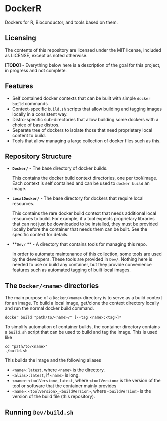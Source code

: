 # DockerR

Dockers for R, Bioconductor, and tools based on them.

## Licensing

The contents of this repository are licensed under the MIT license, included as LICENSE, except as noted otherwise.

**[TODO]** - Everything below here is a description of the goal for this project, in progress and not complete.

## Features

* Self contained docker contexts that can be built with simple `docker build` commands
* Context-specific `build.sh` scripts that allow building and tagging images locally in a consistent way.
* Distro-specific sub-directories that allow building some dockers with a choice of base distros.
* Separate tree of dockers to isolate those that need proprietary local content to build.
* Tools that allow managing a large collection of docker files such as this.

## Repository Structure

* **`Docker/`** - The base directory of docker builds.

    This contains the docker build context directories, one per tool/image. Each context is self contained and can be used to `docker build` an image.

* **`LocalDocker/`** - The base directory for dockers that require local resources.

    This contains the rare docker build context that needs additional local resources to build. For example, if a tool expects proprietary libraries that can not just be downloaded to be installed, they must be provided locally before the container that needs them can be built. See the specific context for details.

* **`Dev/` ** - A directory that contains tools for managing this repo.

    In order to automate maintenance of this collection, some tools are used by the developers. These tools are provided in `Dev/`. Nothing here is needed to use or build any container, but they provide convenience features such as automated tagging of built local images.

## The `Docker/<name>` directories

The main purpose of a `Docker/<name>` directory is to serve as a build context for an image. To build a local image, get/clone the context directory locally and run the normal docker build command.


```
docker build "path/to/<name>/" [--tag <name>:<tag>]*
```

To simplify automation of container builds, the container directory contains a `build.sh` script that can be used to build and tag the image. This is used like

```
cd "path/to/<name>"
./build.sh
```

This builds the image and the following aliases

* `<name>:latest`, where `<name>` is the directory.
* `<alias>:latest`, if `<name>` is long.
* `<name>:<toolVersion>_latest`, where `<toolVersion>` is the version of the tool or software that the container mainly provides
* `<name>:<toolVersion>_<buildVersion>`, where `<buildVersion>` is the version of the build file (this repository).

## Running `Dev/build.sh`


